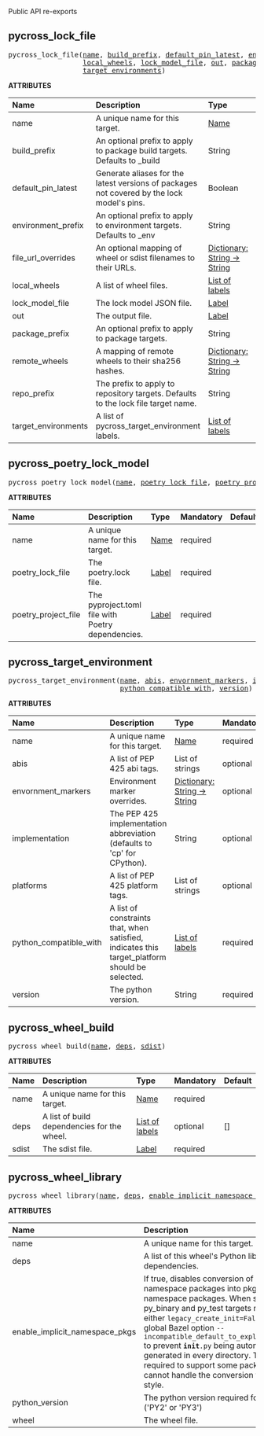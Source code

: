 <!-- Generated with Stardoc: http://skydoc.bazel.build -->

Public API re-exports

<a id="#pycross_lock_file"></a>

## pycross_lock_file

<pre>
pycross_lock_file(<a href="#pycross_lock_file-name">name</a>, <a href="#pycross_lock_file-build_prefix">build_prefix</a>, <a href="#pycross_lock_file-default_pin_latest">default_pin_latest</a>, <a href="#pycross_lock_file-environment_prefix">environment_prefix</a>, <a href="#pycross_lock_file-file_url_overrides">file_url_overrides</a>,
                  <a href="#pycross_lock_file-local_wheels">local_wheels</a>, <a href="#pycross_lock_file-lock_model_file">lock_model_file</a>, <a href="#pycross_lock_file-out">out</a>, <a href="#pycross_lock_file-package_prefix">package_prefix</a>, <a href="#pycross_lock_file-remote_wheels">remote_wheels</a>, <a href="#pycross_lock_file-repo_prefix">repo_prefix</a>,
                  <a href="#pycross_lock_file-target_environments">target_environments</a>)
</pre>



**ATTRIBUTES**


| Name  | Description | Type | Mandatory | Default |
| :------------- | :------------- | :------------- | :------------- | :------------- |
| <a id="pycross_lock_file-name"></a>name |  A unique name for this target.   | <a href="https://bazel.build/docs/build-ref.html#name">Name</a> | required |  |
| <a id="pycross_lock_file-build_prefix"></a>build_prefix |  An optional prefix to apply to package build targets. Defaults to _build   | String | optional | "_build" |
| <a id="pycross_lock_file-default_pin_latest"></a>default_pin_latest |  Generate aliases for the latest versions of packages not covered by the lock model's pins.   | Boolean | optional | False |
| <a id="pycross_lock_file-environment_prefix"></a>environment_prefix |  An optional prefix to apply to environment targets. Defaults to _env   | String | optional | "_env" |
| <a id="pycross_lock_file-file_url_overrides"></a>file_url_overrides |  An optional mapping of wheel or sdist filenames to their URLs.   | <a href="https://bazel.build/docs/skylark/lib/dict.html">Dictionary: String -> String</a> | optional | {} |
| <a id="pycross_lock_file-local_wheels"></a>local_wheels |  A list of wheel files.   | <a href="https://bazel.build/docs/build-ref.html#labels">List of labels</a> | optional | [] |
| <a id="pycross_lock_file-lock_model_file"></a>lock_model_file |  The lock model JSON file.   | <a href="https://bazel.build/docs/build-ref.html#labels">Label</a> | required |  |
| <a id="pycross_lock_file-out"></a>out |  The output file.   | <a href="https://bazel.build/docs/build-ref.html#labels">Label</a> | required |  |
| <a id="pycross_lock_file-package_prefix"></a>package_prefix |  An optional prefix to apply to package targets.   | String | optional | "" |
| <a id="pycross_lock_file-remote_wheels"></a>remote_wheels |  A mapping of remote wheels to their sha256 hashes.   | <a href="https://bazel.build/docs/skylark/lib/dict.html">Dictionary: String -> String</a> | optional | {} |
| <a id="pycross_lock_file-repo_prefix"></a>repo_prefix |  The prefix to apply to repository targets. Defaults to the lock file target name.   | String | optional | "" |
| <a id="pycross_lock_file-target_environments"></a>target_environments |  A list of pycross_target_environment labels.   | <a href="https://bazel.build/docs/build-ref.html#labels">List of labels</a> | optional | [] |


<a id="#pycross_poetry_lock_model"></a>

## pycross_poetry_lock_model

<pre>
pycross_poetry_lock_model(<a href="#pycross_poetry_lock_model-name">name</a>, <a href="#pycross_poetry_lock_model-poetry_lock_file">poetry_lock_file</a>, <a href="#pycross_poetry_lock_model-poetry_project_file">poetry_project_file</a>)
</pre>



**ATTRIBUTES**


| Name  | Description | Type | Mandatory | Default |
| :------------- | :------------- | :------------- | :------------- | :------------- |
| <a id="pycross_poetry_lock_model-name"></a>name |  A unique name for this target.   | <a href="https://bazel.build/docs/build-ref.html#name">Name</a> | required |  |
| <a id="pycross_poetry_lock_model-poetry_lock_file"></a>poetry_lock_file |  The poetry.lock file.   | <a href="https://bazel.build/docs/build-ref.html#labels">Label</a> | required |  |
| <a id="pycross_poetry_lock_model-poetry_project_file"></a>poetry_project_file |  The pyproject.toml file with Poetry dependencies.   | <a href="https://bazel.build/docs/build-ref.html#labels">Label</a> | required |  |


<a id="#pycross_target_environment"></a>

## pycross_target_environment

<pre>
pycross_target_environment(<a href="#pycross_target_environment-name">name</a>, <a href="#pycross_target_environment-abis">abis</a>, <a href="#pycross_target_environment-envornment_markers">envornment_markers</a>, <a href="#pycross_target_environment-implementation">implementation</a>, <a href="#pycross_target_environment-platforms">platforms</a>,
                           <a href="#pycross_target_environment-python_compatible_with">python_compatible_with</a>, <a href="#pycross_target_environment-version">version</a>)
</pre>



**ATTRIBUTES**


| Name  | Description | Type | Mandatory | Default |
| :------------- | :------------- | :------------- | :------------- | :------------- |
| <a id="pycross_target_environment-name"></a>name |  A unique name for this target.   | <a href="https://bazel.build/docs/build-ref.html#name">Name</a> | required |  |
| <a id="pycross_target_environment-abis"></a>abis |  A list of PEP 425 abi tags.   | List of strings | optional | [] |
| <a id="pycross_target_environment-envornment_markers"></a>envornment_markers |  Environment marker overrides.   | <a href="https://bazel.build/docs/skylark/lib/dict.html">Dictionary: String -> String</a> | optional | {} |
| <a id="pycross_target_environment-implementation"></a>implementation |  The PEP 425 implementation abbreviation (defaults to 'cp' for CPython).   | String | optional | "cp" |
| <a id="pycross_target_environment-platforms"></a>platforms |  A list of PEP 425 platform tags.   | List of strings | optional | [] |
| <a id="pycross_target_environment-python_compatible_with"></a>python_compatible_with |  A list of constraints that, when satisfied, indicates this target_platform should be selected.   | <a href="https://bazel.build/docs/build-ref.html#labels">List of labels</a> | required |  |
| <a id="pycross_target_environment-version"></a>version |  The python version.   | String | required |  |


<a id="#pycross_wheel_build"></a>

## pycross_wheel_build

<pre>
pycross_wheel_build(<a href="#pycross_wheel_build-name">name</a>, <a href="#pycross_wheel_build-deps">deps</a>, <a href="#pycross_wheel_build-sdist">sdist</a>)
</pre>



**ATTRIBUTES**


| Name  | Description | Type | Mandatory | Default |
| :------------- | :------------- | :------------- | :------------- | :------------- |
| <a id="pycross_wheel_build-name"></a>name |  A unique name for this target.   | <a href="https://bazel.build/docs/build-ref.html#name">Name</a> | required |  |
| <a id="pycross_wheel_build-deps"></a>deps |  A list of build dependencies for the wheel.   | <a href="https://bazel.build/docs/build-ref.html#labels">List of labels</a> | optional | [] |
| <a id="pycross_wheel_build-sdist"></a>sdist |  The sdist file.   | <a href="https://bazel.build/docs/build-ref.html#labels">Label</a> | required |  |


<a id="#pycross_wheel_library"></a>

## pycross_wheel_library

<pre>
pycross_wheel_library(<a href="#pycross_wheel_library-name">name</a>, <a href="#pycross_wheel_library-deps">deps</a>, <a href="#pycross_wheel_library-enable_implicit_namespace_pkgs">enable_implicit_namespace_pkgs</a>, <a href="#pycross_wheel_library-python_version">python_version</a>, <a href="#pycross_wheel_library-wheel">wheel</a>)
</pre>



**ATTRIBUTES**


| Name  | Description | Type | Mandatory | Default |
| :------------- | :------------- | :------------- | :------------- | :------------- |
| <a id="pycross_wheel_library-name"></a>name |  A unique name for this target.   | <a href="https://bazel.build/docs/build-ref.html#name">Name</a> | required |  |
| <a id="pycross_wheel_library-deps"></a>deps |  A list of this wheel's Python library dependencies.   | <a href="https://bazel.build/docs/build-ref.html#labels">List of labels</a> | optional | [] |
| <a id="pycross_wheel_library-enable_implicit_namespace_pkgs"></a>enable_implicit_namespace_pkgs |  If true, disables conversion of native namespace packages into pkg-util style namespace packages. When set all py_binary and py_test targets must specify either <code>legacy_create_init=False</code> or the global Bazel option <code>--incompatible_default_to_explicit_init_py</code> to prevent <code>__init__.py</code> being automatically generated in every directory. This option is required to support some packages which cannot handle the conversion to pkg-util style.   | Boolean | optional | True |
| <a id="pycross_wheel_library-python_version"></a>python_version |  The python version required for this wheel ('PY2' or 'PY3')   | String | optional | "" |
| <a id="pycross_wheel_library-wheel"></a>wheel |  The wheel file.   | <a href="https://bazel.build/docs/build-ref.html#labels">Label</a> | required |  |


